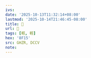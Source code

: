 ```yaml
---
ivs:
date: '2025-10-13T11:32:14+08:00'
lastmod: '2025-10-14T21:46:45-08:00'
title: 󰬎
url: 󰬎
tags: [輕, 輕]
hex: '8F15'
src: GHZR, DCCV
note:
---
```

